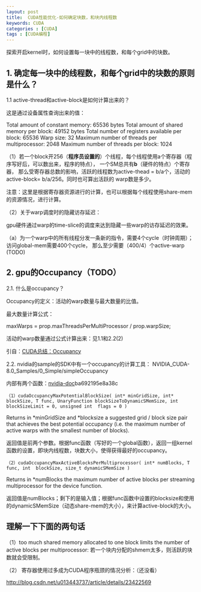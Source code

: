 ```yaml
---
layout: post
title:  CUDA性能优化-如何确定块数，和块内线程数
keywords: CUDA
categories : [CUDA]
tags : [CUDA编程]
---
```



探索开启kernel时，如何设置每一块中的线程数，和每个grid中的块数。

## 1. 确定每一块中的线程数，和每个grid中的块数的原则是什么？

1.1  active-thread和active-block是如何计算出来的？

这是通过设备属性查询出来的值：

  Total amount of constant memory:               65536 bytes
  Total amount of shared memory per block:       49152 bytes
  Total number of registers available per block: 65536
  Warp size:                                     32
  Maximum number of threads per multiprocessor:  2048
  Maximum number of threads per block:           1024


（1）若一个block开256（**程序员设置的**）个线程，每个线程使用a个寄存器（程序写好后，可以数出来，程序的特点），
一个SM总共有**b**（硬件的特点）个寄存器，
那么受寄存器总数的影响，活跃的线程数为active-thead = b/a个，活动的active-block= b/a/256。同时也可算出活跃的
warp数是多少。

注意：这里是根据寄存器资源进行的计算，也可以根据每个线程使用share-mem的资源情况，进行计算。

（2）关于warp调度时的隐藏访存延迟：

gpu硬件通过warp的time-slice的调度来达到隐藏一些warp的访存延迟的效果。

（a）为一个warp中的所有线程分发一条新的指令，需要4个cycle（时钟周期）；访问global-mem需要400个cycle，
 那么至少需要（400/4）个active-warp (TODO)


## 2. gpu的Occupancy（TODO）

2.1. 什么是occupancy？

Occupancy的定义：活动的warp数量与最大数量的比值。 

最大数量计算公式：

maxWarps = prop.maxThreadsPerMultiProcessor / prop.warpSize;

活动的warp数量通过公式计算出来：见1.1和2.2(2)


引自：[CUDA总结：Occupancy](http://blog.csdn.net/kelvin_yan/article/details/54343646)



2.2. nvidia的sample的SDK中有一个occupancy的计算工具：
    NVIDIA_CUDA-8.0_Samples/0_Simple/simpleOccupancy

内部有两个函数：[nvidia-doc](http://docs.nvidia.com/cuda/cuda-runtime-api/group__CUDART__HIGHLEVEL.html#group__CUDART__HIGHLEVEL_1g5a5d67a3c907371559)ba692195e8a38c

	（1）cudaOccupancyMaxPotentialBlockSize( int* minGridSize, int* blockSize, T func, UnaryFunction blockSizeToDynamicSMemSize, int  blockSizeLimit = 0, unsigned int  flags = 0 )

Returns in *minGridSize and *blocksize a suggested grid / block size pair that achieves the best potential occupancy (i.e. the maximum number of active warps with the smallest number of blocks). 

返回值是前两个参数。根据func函数（写好的一个global函数），返回一组kernel函数的设置，即块内线程数，块数大小，使得获得最好的occupancy。


	（2）cudaOccupancyMaxActiveBlocksPerMultiprocessor( int* numBlocks, T func, int  blockSize, size_t dynamicSMemSize )

Returns in *numBlocks the maximum number of active blocks per streaming multiprocessor for the device function. 

返回值是numBlocks；剩下的是输入值；根据func函数中设置的blocksize和使用的dynamicSMemSize（动态share-mem的大小），来计算active-block的大小。



## 理解一下下面的两句话

（1）too much shared memory allocated to one block limits the number of active blocks per multiprocessor:
若一个块内分配的shmem太多，则活跃的块数就会受限制。



（2） 寄存器使用过多成为CUDA程序瓶颈的情况分析：（还没看）

http://blog.csdn.net/u013443737/article/details/23422569










